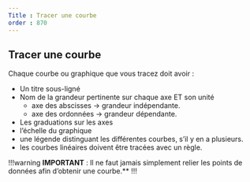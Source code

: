 ```yaml
---
Title : Tracer une courbe
order : 870
---
```


## Tracer une courbe 

Chaque courbe ou graphique que vous tracez doit avoir :

- Un titre sous-ligné
- Nom de la grandeur pertinente sur chaque axe ET son unité
  - axe des abscisses $\rightarrow$ grandeur indépendante.
  - axe des ordonnées $\rightarrow$ grandeur dépendante.
- Les graduations sur les axes
- l’échelle du graphique
- une légende distinguant les différentes courbes, s’il y en a
  plusieurs.
- les courbes linéaires doivent être tracées avec un règle.


!!!warning **IMPORTANT** : 
Il ne faut jamais simplement relier les points de données
afin d’obtenir une courbe.**
!!!

